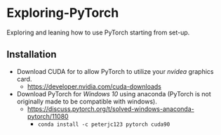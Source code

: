 # Exploring-PyTorch
Exploring and leaning how to use PyTorch starting from set-up.

## Installation
* Download CUDA for to allow PyTorch to utilize your *nvidea* graphics card.
  * https://developer.nvidia.com/cuda-downloads
* Download PyTorch for *Windows 10* using anaconda (PyTorch is not originally made to be compatible with windows).
  * https://discuss.pytorch.org/t/solved-windows-anaconda-pytorch/11080
    * `conda install -c peterjc123 pytorch cuda90`
